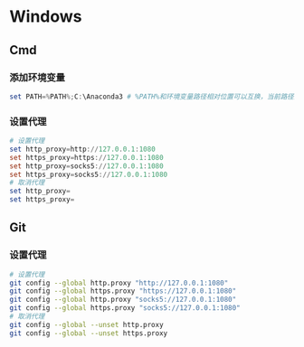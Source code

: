 # Windows

## Cmd

### 添加环境变量

```powershell
set PATH=%PATH%;C:\Anaconda3 # %PATH%和环境变量路径相对位置可以互换，当前路径为%cd%
```

### 设置代理

```powershell
# 设置代理
set http_proxy=http://127.0.0.1:1080
set https_proxy=https://127.0.0.1:1080
set http_proxy=socks5://127.0.0.1:1080
set https_proxy=socks5://127.0.0.1:1080
# 取消代理
set http_proxy=
set https_proxy=
```

## Git

### 设置代理

```bash
# 设置代理
git config --global http.proxy "http://127.0.0.1:1080"
git config --global https.proxy "https://127.0.0.1:1080"
git config --global http.proxy "socks5://127.0.0.1:1080"
git config --global https.proxy "socks5://127.0.0.1:1080"
# 取消代理
git config --global --unset http.proxy
git config --global --unset https.proxy
```

